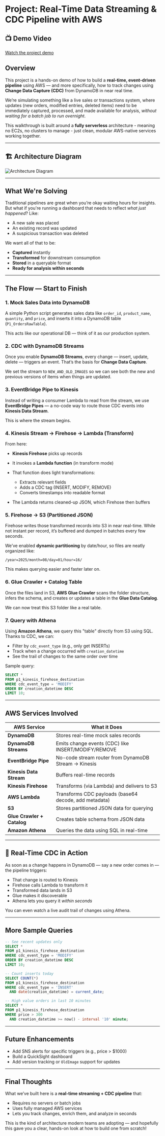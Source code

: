 # Project: Real-Time Data Streaming & CDC Pipeline with AWS

## 📺 Demo Video

[Watch the project demo](https://www.youtube.com/watch?v=sW-YuJ52iec)

## Overview

This project is a hands-on demo of how to build a **real-time, event-driven pipeline** using AWS — and more specifically, how to track changes using **Change Data Capture (CDC)** from DynamoDB in near real time.

We’re simulating something like a live sales or transactions system, where updates (new orders, modified entries, deleted items) need to be immediately captured, processed, and made available for analysis, _without waiting for a batch job to run overnight_.

This walkthrough is built around a **fully serverless** architecture - meaning no EC2s, no clusters to manage - just clean, modular AWS-native services working together.

---

## 🏗️ Architecture Diagram

![Architecture Diagram](./arch.png)

---

## What We're Solving

Traditional pipelines are great when you’re okay waiting hours for insights. But what if you're running a dashboard that needs to reflect _what just happened_? Like:

- A new sale was placed
- An existing record was updated
- A suspicious transaction was deleted

We want all of that to be:

- **Captured** instantly
- **Transformed** for downstream consumption
- **Stored** in a queryable format
- **Ready for analysis within seconds**

---

## The Flow — Start to Finish

### 1. Mock Sales Data into DynamoDB

A simple Python script generates sales data like `order_id`, `product_name`, `quantity`, and `price`, and inserts it into a DynamoDB table (`P1_OrdersRawTable`).

This acts like our operational DB — think of it as our production system.

### 2. CDC with DynamoDB Streams

Once you enable **DynamoDB Streams**, every change — insert, update, delete — triggers an event. That’s the basis for **Change Data Capture**.

We set the stream to `NEW_AND_OLD_IMAGES` so we can see both the new and previous versions of items when things are updated.

### 3. EventBridge Pipe to Kinesis

Instead of writing a consumer Lambda to read from the stream, we use **EventBridge Pipes** — a no-code way to route those CDC events into **Kinesis Data Stream**.

This is where the stream begins.

### 4. Kinesis Stream → Firehose → Lambda (Transform)

From here:

- **Kinesis Firehose** picks up records
- It invokes a **Lambda function** (in transform mode)
- That function does light transformations:

  - Extracts relevant fields
  - Adds a CDC tag (INSERT, MODIFY, REMOVE)
  - Converts timestamps into readable format

- The Lambda returns cleaned-up JSON, which Firehose then buffers

### 5. Firehose → S3 (Partitioned JSON)

Firehose writes those transformed records into S3 in near real-time. While not instant per record, it’s buffered and dumped in batches every few seconds.

We’ve enabled **dynamic partitioning** by date/hour, so files are neatly organized like:

```
/year=2025/month=08/day=01/hour=16/
```

This makes querying easier and faster later on.

### 6. Glue Crawler + Catalog Table

Once the files land in S3, **AWS Glue Crawler** scans the folder structure, infers the schema, and creates or updates a table in the **Glue Data Catalog**.

We can now treat this S3 folder like a real table.

### 7. Query with Athena

Using **Amazon Athena**, we query this "table" directly from S3 using SQL. Thanks to CDC, we can:

- Filter by `cdc_event_type` (e.g., only get INSERTs)
- Track when a change occurred with `creation_datetime`
- See the trail of changes to the same order over time

Sample query:

```sql
SELECT *
FROM p1_kinesis_firehose_destination
WHERE cdc_event_type = 'MODIFY'
ORDER BY creation_datetime DESC
LIMIT 10;
```

---

## AWS Services Involved

| AWS Service                | What it Does                                          |
| -------------------------- | ----------------------------------------------------- |
| **DynamoDB**               | Stores real-time mock sales records                   |
| **DynamoDB Streams**       | Emits change events (CDC) like INSERT/MODIFY/REMOVE   |
| **EventBridge Pipe**       | No-code stream router from DynamoDB Stream → Kinesis  |
| **Kinesis Data Stream**    | Buffers real-time records                             |
| **Kinesis Firehose**       | Transforms (via Lambda) and delivers to S3            |
| **AWS Lambda**             | Transforms CDC payloads (base64 decode, add metadata) |
| **S3**                     | Stores partitioned JSON data for querying             |
| **Glue Crawler + Catalog** | Creates table schema from JSON data                   |
| **Amazon Athena**          | Queries the data using SQL in real-time               |

---

## 💭 Real-Time CDC in Action

As soon as a change happens in DynamoDB — say a new order comes in — the pipeline triggers:

- That change is routed to Kinesis
- Firehose calls Lambda to transform it
- Transformed data lands in S3
- Glue makes it discoverable
- Athena lets you query it _within seconds_

You can even watch a live audit trail of changes using Athena.

---

## More Sample Queries

```sql
-- See recent updates only
SELECT *
FROM p1_kinesis_firehose_destination
WHERE cdc_event_type = 'MODIFY'
ORDER BY creation_datetime DESC
LIMIT 10;

-- Count inserts today
SELECT COUNT(*)
FROM p1_kinesis_firehose_destination
WHERE cdc_event_type = 'INSERT'
  AND date(creation_datetime) = current_date;

-- High value orders in last 10 minutes
SELECT *
FROM p1_kinesis_firehose_destination
WHERE price > 300
  AND creation_datetime >= now() - interval '10' minute;
```

---

## Future Enhancements

- Add SNS alerts for specific triggers (e.g., price > \$1000)
- Build a QuickSight dashboard
- Add version tracking or `OldImage` support for updates

---

## Final Thoughts

What we’ve built here is a **real-time streaming + CDC pipeline** that:

- Requires no servers or batch jobs
- Uses fully managed AWS services
- Lets you track changes, enrich them, and analyze in seconds

This is the kind of architecture modern teams are adopting — and hopefully this gave you a clear, hands-on look at how to build one from scratch!
